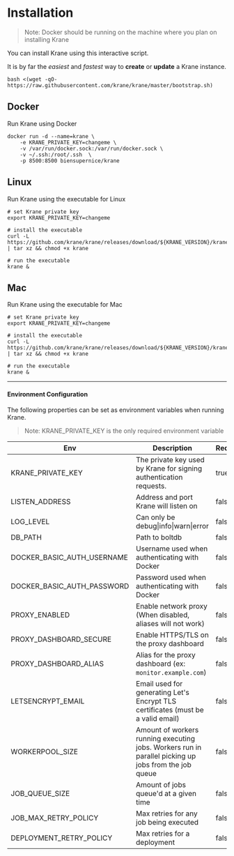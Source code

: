 # Installation

> Note: Docker should be running on the machine where you plan on installing Krane

You can install Krane using this interactive script.

It is by far the _easiest_ and _fastest_ way to **create** or **update** a Krane instance.

```
bash <(wget -qO- https://raw.githubusercontent.com/krane/krane/master/bootstrap.sh)
```

## Docker

Run Krane using Docker

```
docker run -d --name=krane \
    -e KRANE_PRIVATE_KEY=changeme \
    -v /var/run/docker.sock:/var/run/docker.sock \
    -v ~/.ssh:/root/.ssh  \
    -p 8500:8500 biensupernice/krane
```

## Linux

Run Krane using the executable for Linux

```
# set Krane private key
export KRANE_PRIVATE_KEY=changeme

# install the executable
curl -L https://github.com/krane/krane/releases/download/${KRANE_VERSION}/krane_${KRANE_VERSION}_linux_386.tar.gz | tar xz && chmod +x krane

# run the executable
krane &
```

## Mac

Run Krane using the executable for Mac

```
# set Krane private key
export KRANE_PRIVATE_KEY=changeme

# install the executable
curl -L https://github.com/krane/krane/releases/download/${KRANE_VERSION}/krane_${KRANE_VERSION}_darwin_amd64.tar.gz | tar xz && chmod +x krane

# run the executable
krane &
```

---

#### Environment Configuration

The following properties can be set as environment variables when running Krane.

> Note: KRANE_PRIVATE_KEY is the only required environment variable

| Env                        | Description                                                                                          | Required | Default        |
| -------------------------- | ---------------------------------------------------------------------------------------------------- | -------- | -------------- |
| KRANE_PRIVATE_KEY          | The private key used by Krane for signing authentication requests.                                   | true     |                |
| LISTEN_ADDRESS             | Address and port Krane will listen on                                                                | false    | 127.0.0.1:8500 |
| LOG_LEVEL                  | Can only be debug\|info\|warn\|error                                                                 | false    | info           |
| DB_PATH                    | Path to boltdb                                                                                       | false    | /tmp/krane.db  |
| DOCKER_BASIC_AUTH_USERNAME | Username used when authenticating with Docker                                                        | false    |                |
| DOCKER_BASIC_AUTH_PASSWORD | Password used when authenticating with Docker                                                        | false    |                |
| PROXY_ENABLED              | Enable network proxy (When disabled, aliases will not work)                                          | false    | true           |
| PROXY_DASHBOARD_SECURE     | Enable HTTPS/TLS on the proxy dashboard                                                              | false    | false          |
| PROXY_DASHBOARD_ALIAS      | Alias for the proxy dashboard (ex: `monitor.example.com`)                                            | false    |                |
| LETSENCRYPT_EMAIL          | Email used for generating Let's Encrypt TLS certificates (must be a valid email)                     | false    |                |
| WORKERPOOL_SIZE            | Amount of workers running executing jobs. Workers run in parallel picking up jobs from the job queue | false    | 1              |
| JOB_QUEUE_SIZE             | Amount of jobs queue'd at a given time                                                               | false    | 1              |
| JOB_MAX_RETRY_POLICY       | Max retries for any job being executed                                                               | false    | 5              |
| DEPLOYMENT_RETRY_POLICY    | Max retries for a deployment                                                                         | false    | 1              |
